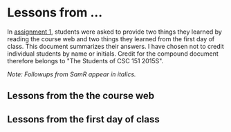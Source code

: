 Lessons from ...
================

In [assignment 1](../assignments/assignment.01.html), students were asked
to provide two things they learned by reading the course web and two things
they learned from the first day of class.  This document summarizes
their answers.  I have chosen not to credit individual students by name
or initials.  Credit for the compound document therefore belongs to "The 
Students of CSC 151 2015S".

*Note: Followups from SamR appear in italics.*

Lessons from the the course web
-------------------------------

Lessons from the first day of class
-----------------------------------
